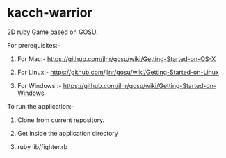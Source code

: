 kacch-warrior
=============

2D ruby Game based on GOSU.

For prerequisites:-

1) For Mac:- https://github.com/jlnr/gosu/wiki/Getting-Started-on-OS-X

2) For Linux:- https://github.com/jlnr/gosu/wiki/Getting-Started-on-Linux

3) For Windows :- https://github.com/jlnr/gosu/wiki/Getting-Started-on-Windows 


To run the application:-

1) Clone from current repository.

2) Get inside the application directory

3) ruby lib/fighter.rb
	
